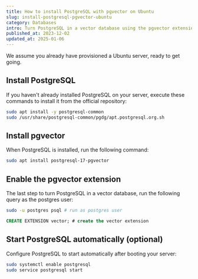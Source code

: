 ```yaml
---
title: How to install PostgreSQL with pgvector on Ubuntu
slug: install-postgresql-pgvector-ubuntu
category: Databases
intro: Turn PostgreSQL in a vector database using the pgvector extension on Ubuntu 22.
published_at: 2023-12-02
updated_at: 2025-01-06
---
```


We assume you already have provisioned a Ubuntu server, ready to get going.

## Install PostgreSQL

If you haven't already installed PostgreSQL on your server, execute these commands to install it from the official repository:

```bash
sudo apt install -y postgresql-common
sudo /usr/share/postgresql-common/pgdg/apt.postgresql.org.sh
```

## Install pgvector

When PostgreSQL is installed, run the following command:

```bash
sudo apt install postgresql-17-pgvector
```

## Enable the pgvector extension

The last step to turn PostgreSQL in a vector database, run the following query as the postgres user:

```bash
sudo -u postgres psql # run as postgres user
```

```sql
CREATE EXTENSION vector; # create the vector extension
```

## Start PostgreSQL automatically (optional)

Configure PostgreSQL to start automatically after booting your server:

```bash
sudo systemctl enable postgresql
sudo service postgresql start
```